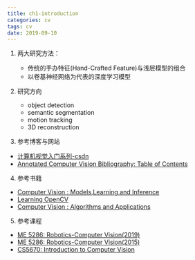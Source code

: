 ```yaml
---
title: ch1-introduction
categories: cv
tags: cv
date: 2019-09-10
---
```


1. 两大研究方法：

    - 传统的手办特征(Hand-Crafted Feature)与浅层模型的组合
    - 以卷基神经网络为代表的深度学习模型

2. 研究方向

    - object detection
    - semantic segmentation
    - motion tracking
    - 3D reconstruction

3. 参考博客与网站

- [计算机视觉入门系列-csdn](https://blog.csdn.net/wangss9566/article/details/54618507)
- [Annotated Computer Vision Bibliography: Table of Contents](http://www.visionbib.com/bibliography/contents.html)



4. 参考书籍

- [Computer Vision : Models,Learning and Inference](http://www.computervisionmodels.com/)
- [Learning OpenCV]()
- [Computer Vision : Algorithms and Applications](http://szeliski.org/Book/)
5. 参考课程

- [ME 5286: Robotics-Computer Vision(2019)](http://www.me.umn.edu/courses/me5286/vision/notes.shtml)
- [ME 5286: Robotics-Computer Vision(2015)](http://me.umn.edu/courses/me5286/vision/Notes/2015/)
- [CS5670: Introduction to Computer Vision](http://www.cs.cornell.edu/courses/cs5670/2019sp/)